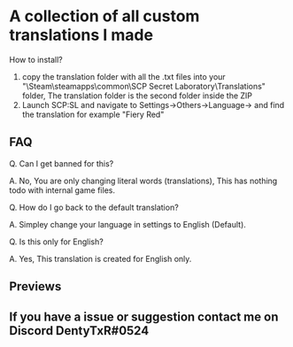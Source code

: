 # A collection of all custom translations I made

How to install?
1. copy the translation folder with all the .txt files into your "\Steam\steamapps\common\SCP Secret Laboratory\Translations" folder, The translation folder is the second folder inside the ZIP
2. Launch SCP:SL and navigate to Settings->Others->Language-> and find the translation for example "Fiery Red"


## FAQ

Q. Can I get banned for this?

A. No, You are only changing literal words (translations), This has nothing todo with internal game files.




Q. How do I go back to the default translation?

A. Simpley change your language in settings to English (Default).



Q. Is this only for English?

A. Yes, This translation is created for English only.

## Previews


## If you have a issue or suggestion contact me on Discord DentyTxR#0524
